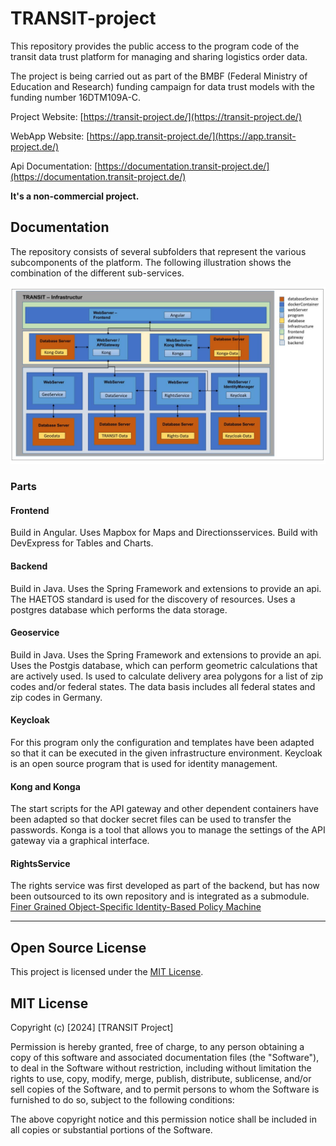 # TRANSIT-project
This repository provides the public access to the program code of the transit data trust platform for managing and sharing logistics order data.

The project is being carried out as part of the BMBF (Federal Ministry of Education and Research) funding campaign for data trust models with the funding number 16DTM109A-C.

Project Website: [https://transit-project.de/](https://transit-project.de/)

WebApp Website: [https://app.transit-project.de/](https://app.transit-project.de/)

Api Documentation: [https://documentation.transit-project.de/](https://documentation.transit-project.de/)

**It's a non-commercial project.**

## Documentation
The repository consists of several subfolders that represent the various subcomponents of the platform.
The following illustration shows the combination of the different sub-services.


![Overview of the plattform components and how they are connected. Parts are GeoService, DataService, RightsService, Keycloak, KongGateway, Frontend](./pictures/TRANSIT-technical_overview_eng_complete.JPG "Transit Plattform components")



### Parts

#### Frontend

Build in Angular. Uses Mapbox for Maps and Directionsservices.
Build with DevExpress for Tables and Charts.

#### Backend
Build in Java. Uses the Spring Framework and extensions to provide an api.
The HAETOS standard is used for the discovery of resources.
Uses a postgres database which performs the data storage.

#### Geoservice
Build in Java. Uses the Spring Framework and extensions to provide an api.
Uses the Postgis database, which can perform geometric calculations that are actively used. Is used to calculate delivery area polygons for a list of zip codes and/or federal states. The data basis includes all federal states and zip codes in Germany.

#### Keycloak
For this program only the configuration and templates have been adapted so that it can be executed in the given infrastructure environment. Keycloak is an open source program that is used for identity management.

#### Kong and Konga
The start scripts for the API gateway and other dependent containers have been adapted so that docker secret files can be used to transfer the passwords. Konga is a tool that allows you to manage the settings of the API gateway via a graphical interface.


#### RightsService
The rights service was first developed as part of the backend, but has now been outsourced to its own repository and is integrated as a submodule.
[Finer Grained Object-Specific Identity-Based Policy Machine](https://github.com/TRANSIT-Team/Finer-Grained-Attribute-Based-Policy-Machine)

***
## Open Source License

This project is licensed under the [MIT License](https://opensource.org/licenses/MIT).

## MIT License

Copyright (c) [2024] [TRANSIT Project]

Permission is hereby granted, free of charge, to any person obtaining a copy of this software and associated documentation files (the "Software"), to deal in the Software without restriction, including without limitation the rights to use, copy, modify, merge, publish, distribute, sublicense, and/or sell copies of the Software, and to permit persons to whom the Software is furnished to do so, subject to the following conditions:

The above copyright notice and this permission notice shall be included in all copies or substantial portions of the Software.